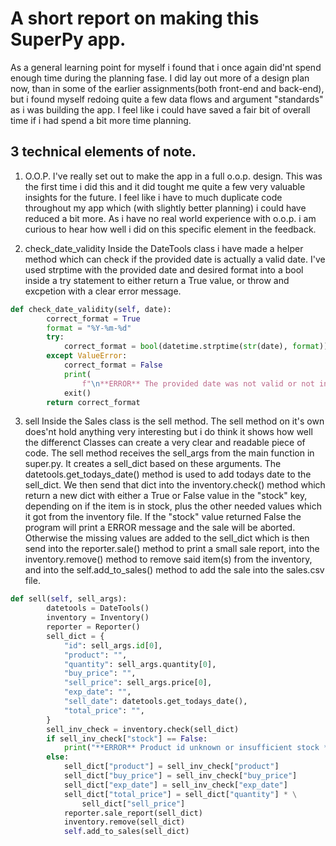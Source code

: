 <h1>A short report on making this SuperPy app.</h1>

As a general learning point for myself i found that i once again did'nt spend enough time during the planning fase. I did lay out more of a design plan now, than in some of the earlier assignments(both front-end and back-end), but i found myself redoing quite a few data flows and argument "standards" as i was building the app. I feel like i could have saved a fair bit of overall time if i had spend a bit more time planning.

<h2>3 technical elements of note.</h2>

1. O.O.P.
I've really set out to make the app in a full o.o.p. design. This was the first time i did this and it did tought me quite a few very valuable insights for the future. I feel like i have to much duplicate code throughout my app which (with slightly better planning) i could have reduced a bit more. As i have no real world experience with o.o.p. i am curious to hear how well i did on this specific element in the feedback.

2. check_date_validity
Inside the DateTools class i have made a helper method which can check if the provided date is actually a valid date. I've used strptime with the provided date and desired format into a bool inside a try statement to either return a True value, or throw and excpetion with a clear error message.
~~~python
def check_date_validity(self, date):
        correct_format = True
        format = "%Y-%m-%d"
        try:
            correct_format = bool(datetime.strptime(str(date), format))
        except ValueError:
            correct_format = False
            print(
                f"\n**ERROR** The provided date was not valid or not in the correct format: {date} , should be YYYY-MM-DD **ERROR**\n")
            exit()
        return correct_format
~~~

3. sell
Inside the Sales class is the sell method. The sell method on it's own does'nt hold anything very interesting but i do think it shows how well the differenct Classes can create a very clear and readable piece of code. The sell method receives the sell_args from the main function in super.py. It creates a sell_dict based on these arguments. The datetools.get_todays_date() method is used to add todays date to the sell_dict. We then send that dict into the inventory.check() method which return a new dict with either a True or False value in the "stock" key, depending on if the item is in stock, plus the other needed values which it got from the inventory file. If the "stock" value returned False the program will print a ERROR message and the sale will be aborted. Otherwise the missing values are added to the sell_dict which is then send into the reporter.sale() method to print a small sale report, into the inventory.remove() method to remove said item(s) from the inventory, and into the self.add_to_sales() method to add the sale into the sales.csv file.
~~~python
def sell(self, sell_args):
        datetools = DateTools()
        inventory = Inventory()
        reporter = Reporter()
        sell_dict = {
            "id": sell_args.id[0],
            "product": "",
            "quantity": sell_args.quantity[0],
            "buy_price": "",
            "sell_price": sell_args.price[0],
            "exp_date": "",
            "sell_date": datetools.get_todays_date(),
            "total_price": "",
        }
        sell_inv_check = inventory.check(sell_dict)
        if sell_inv_check["stock"] == False:
            print("**ERROR** Product id unknown or insufficient stock **ERROR**")
        else:
            sell_dict["product"] = sell_inv_check["product"]
            sell_dict["buy_price"] = sell_inv_check["buy_price"]
            sell_dict["exp_date"] = sell_inv_check["exp_date"]
            sell_dict["total_price"] = sell_dict["quantity"] * \
                sell_dict["sell_price"]
            reporter.sale_report(sell_dict)
            inventory.remove(sell_dict)
            self.add_to_sales(sell_dict)
~~~
